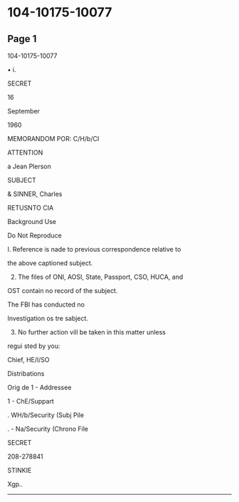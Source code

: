 # 104-10175-10077

## Page 1

104-10175-10077

• i.

SECRET

16

September

1960

MEMORANDOM POR: C/H/b/CI

ATTENTION

a Jean Plerson

SUBJECT

& SINNER, Charles

RETUSNTO CIA

Background Use

Do Not Reproduce

I. Reference is nade to previous correspondence relative to

the above captioned subject.

2. The files of ONI, AOSI, State, Passport, CSO, HUCA, and

OST contain no record of the subject.

The FBI has conducted no

Investigation os tre sabject.

3. No further action vill be taken in this matter unless

regui sted by you:

Chief, HE/l/SO

Distribations

Orig de 1 - Addressee

1 - ChE/Suppart

. WH/b/Security (Subj Pile

. - Na/Security (Chrono File

SECRET

208-278841

STINKIE

Xgp..

---

